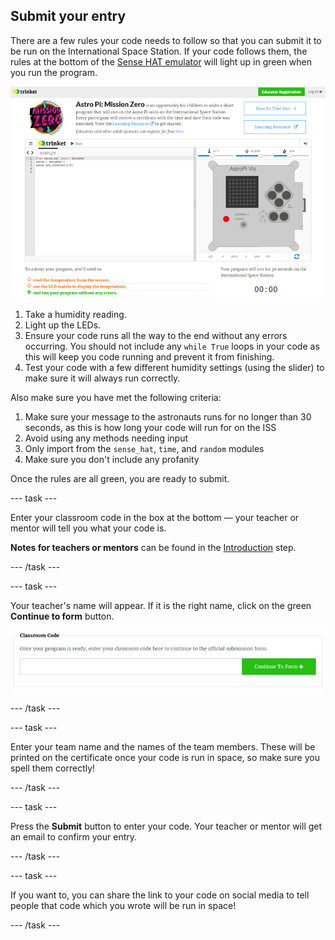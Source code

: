 ## Submit your entry

There are a few rules your code needs to follow so that you can submit it to be run on the International Space Station. If your code follows them, the rules at the bottom of the [Sense HAT emulator](https://trinket.io/mission-zero) will light up in green when you run the program.

![Validation](images/validation.png)

1. Take a humidity reading.
1. Light up the LEDs.
1. Ensure your code runs all the way to the end without any errors occurring. You should not include any `while True` loops in your code as this will keep you code running and prevent it from finishing.
1. Test your code with a few different humidity settings (using the slider) to make sure it will always run correctly.

Also make sure you have met the following criteria:

1. Make sure your message to the astronauts runs for no longer than 30 seconds, as this is how long your code will run for on the ISS
1. Avoid using any methods needing input
1. Only import from the `sense_hat`, `time`, and `random` modules
1. Make sure you don't include any profanity

Once the rules are all green, you are ready to submit.

--- task ---

Enter your classroom code in the box at the bottom — your teacher or mentor will tell you what your code is.

**Notes for teachers or mentors** can be found in the [Introduction](https://projects.raspberrypi.org/en/projects/astro-pi-mission-zero/1) step.

--- /task ---

--- task ---

Your teacher's name will appear. If it is the right name, click on the green **Continue to form** button.

![Continue to form](images/continue-to-form.png)

--- /task ---

--- task ---

Enter your team name and the names of the team members. These will be printed on the certificate once your code is run in space, so make sure you spell them correctly!

--- /task ---

--- task ---

Press the **Submit** button to enter your code. Your teacher or mentor will get an email to confirm your entry.

--- /task ---

--- task ---

If you want to, you can share the link to your code on social media to tell people that code which you wrote will be run in space!

--- /task ---
